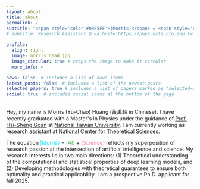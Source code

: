 ```yaml
---
layout: about
title: about
permalink: /
subtitle: "<span style='color:#00E5FF'>|Morris⟩</span> = <span style='color:#4CAF50'>|AI⟩</span> + <span style='color:#FF80AB'>|Science⟩</span>"
# subtitle: Research Assistant @ <a href='https://phys.ncts.ntu.edu.tw'>National Center for Theoretical Sciences</a>

profile:
  align: right
  image: morris_head.jpg
  image_circular: true # crops the image to make it circular
  more_info: >

news: false  # includes a list of news items
latest_posts: false  # includes a list of the newest posts
selected_papers: true # includes a list of papers marked as "selected={true}"
social: true  # includes social icons at the bottom of the page
---
```

Hey, my name is Morris (Yu-Chao) Huang (黃禹超 in Chinese). I have recently graduated with a Master's in Physics under the guidance of <a href='https://www.phys.ntu.edu.tw/enphysics/goan.html'>Prof. Hsi-Sheng Goan</a> at <a href='https://www.ntu.edu.tw/english/'>National Taiwan University</a>. I am currently working as research assistant at <a href='https://phys.ncts.ntu.edu.tw'>National Center for Theoretical Sciences</a>. 

The equation <span style="color:#00E5FF">|Morris⟩</span> = <span style="color:#4CAF50">|AI⟩</span> + <span style="color:#FF80AB">|Science⟩</span> reflects my superposition of research passion at the intersection of artificial intelligence and science. My research interests lie in two main directions: (1) Theoretical understanding of the computational and statistical properties of deep learning models,
and (2) Developing methodologies with theoretical guarantees to ensure both optimality and practical applicability.
I am a prospective Ph.D. applicant for fall 2025.